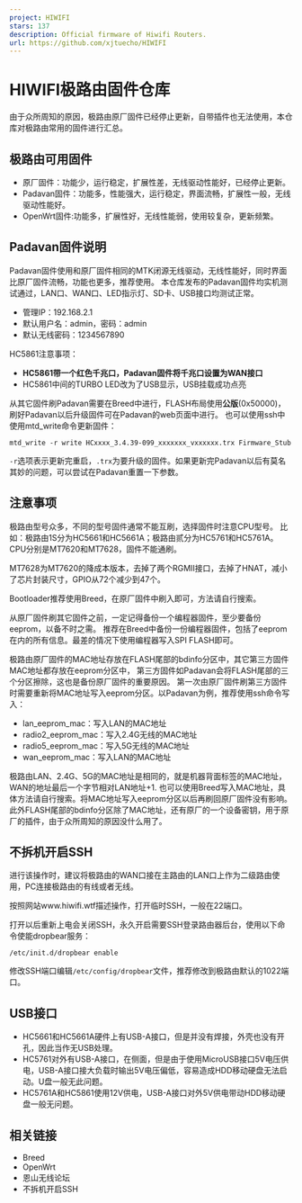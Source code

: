 ```yaml
---
project: HIWIFI
stars: 137
description: Official firmware of Hiwifi Routers.
url: https://github.com/xjtuecho/HIWIFI
---
```


HIWIFI极路由固件仓库
=============

由于众所周知的原因，极路由原厂固件已经停止更新，自带插件也无法使用，本仓库对极路由常用的固件进行汇总。

极路由可用固件
-------

-   原厂固件：功能少，运行稳定，扩展性差，无线驱动性能好，已经停止更新。
-   Padavan固件：功能多，性能强大，运行稳定，界面流畅，扩展性一般，无线驱动性能好。
-   OpenWrt固件:功能多，扩展性好，无线性能弱，使用较复杂，更新频繁。

Padavan固件说明
-----------

Padavan固件使用和原厂固件相同的MTK闭源无线驱动，无线性能好，同时界面比原厂固件流畅，功能也更多，推荐使用。 本仓库发布的Padavan固件均实机测试通过，LAN口、WAN口、LED指示灯、SD卡、USB接口均测试正常。

-   管理IP：192.168.2.1
-   默认用户名：admin，密码：admin
-   默认无线密码：1234567890

HC5861注意事项：

-   **HC5861带一个红色千兆口，Padavan固件将千兆口设置为WAN接口**
-   HC5861中间的TURBO LED改为了USB显示，USB挂载成功点亮

从其它固件刷Padavan需要在Breed中进行，FLASH布局使用**公版**(0x50000)，刷好Padavan以后升级固件可在Padavan的web页面中进行。 也可以使用ssh中使用mtd\_write命令更新固件：

`mtd_write -r write HCxxxx_3.4.39-099_xxxxxxx_vxxxxxx.trx Firmware_Stub`

`-r`选项表示更新完重启，`.trx`为要升级的固件。如果更新完Padavan以后有莫名其妙的问题，可以尝试在Padavan重置一下参数。

注意事项
----

极路由型号众多，不同的型号固件通常不能互刷，选择固件时注意CPU型号。 比如：极路由1S分为HC5661和HC5661A；极路由贰分为HC5761和HC5761A。CPU分别是MT7620和MT7628，固件不能通刷。

MT7628为MT7620的降成本版本，去掉了两个RGMII接口，去掉了HNAT，减小了芯片封装尺寸，GPIO从72个减少到47个。

Bootloader推荐使用Breed，在原厂固件中刷入即可，方法请自行搜索。

从原厂固件刷其它固件之前，一定记得备份一个编程器固件，至少要备份eeprom，以备不时之需。 推荐在Breed中备份一份编程器固件，包括了eeprom在内的所有信息。最差的情况下使用编程器写入SPI FLASH即可。

极路由原厂固件的MAC地址存放在FLASH尾部的bdinfo分区中，其它第三方固件MAC地址都存放在eeprom分区中， 第三方固件如Padavan会将FLASH尾部的三个分区擦除，这也是备份原厂固件的重要原因。 第一次由原厂固件刷第三方固件时需要重新将MAC地址写入eeprom分区。以Padavan为例，推荐使用ssh命令写入：

-   lan\_eeprom\_mac：写入LAN的MAC地址
-   radio2\_eeprom\_mac：写入2.4G无线的MAC地址
-   radio5\_eeprom\_mac：写入5G无线的MAC地址
-   wan\_eeprom\_mac：写入LAN的MAC地址

极路由LAN、2.4G、5G的MAC地址是相同的，就是机器背面标签的MAC地址，WAN的地址最后一个字节相对LAN地址+1. 也可以使用Breed写入MAC地址，具体方法请自行搜索。将MAC地址写入eeprom分区以后再刷回原厂固件没有影响。 此外FLASH尾部的bdinfo分区除了MAC地址，还有原厂的一个设备密钥，用于原厂的插件，由于众所周知的原因没什么用了。

不拆机开启SSH
--------

进行该操作时，建议将极路由的WAN口接在主路由的LAN口上作为二级路由使用，PC连接极路由的有线或者无线。

按照网站www.hiwifi.wtf描述操作，打开临时SSH，一般在22端口。

打开以后重新上电会关闭SSH，永久开启需要SSH登录路由器后台，使用以下命令使能dropbear服务：

```
/etc/init.d/dropbear enable
```

修改SSH端口编辑`/etc/config/dropbear`文件，推荐修改到极路由默认的1022端口。

USB接口
-----

-   HC5661和HC5661A硬件上有USB-A接口，但是并没有焊接，外壳也没有开孔，因此当作无USB处理。
-   HC5761对外有USB-A接口，在侧面，但是由于使用MicroUSB接口5V电压供电，USB-A接口接大负载时输出5V电压偏低，容易造成HDD移动硬盘无法启动。U盘一般无此问题。
-   HC5761A和HC5861使用12V供电，USB-A接口对外5V供电带动HDD移动硬盘一般无问题。

相关链接
----

-   Breed
-   OpenWrt
-   恩山无线论坛
-   不拆机开启SSH
